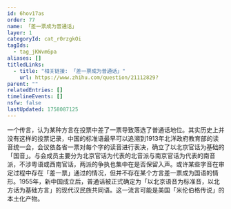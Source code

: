 ```yaml
---
id: 6hov17as
order: 77
name: 「差一票成为普通话」
layer: 1
categoryId: cat_r0rzgkOi
tagIds:
  - tag_jKWvm6pa
aliases: []
titledLinks:
  - title: "相关链接: 「差一票成为普通话」"
    url: https://www.zhihu.com/question/21112829?
parent: ""
relatedEntries: []
timelineEvents: []
nsfw: false
lastUpdated: 1758087125
---
```


一个传言，认为某种方言在投票中差了一票导致落选了普通话地位。其实历史上并没有这样的投票记录，中国的标准语最早可以追溯到1913年北洋政府教育部的读音统一会，会议依各省一票对每个字的读音进行表决，确立了以北京官话为基础的「国音」。与会成员主要分为北京官话为代表的北音派与南京官话为代表的南音派，不涉粤语或西南官话，两派的争执也集中在是否保留入声。或许某些字音在审定过程中存在「差一票」通过的情况，但并不存在某个方言差一票成为国语的情形。1955年，新中国成立后，普通话被正式确定为「以北京语音为标准音，以北方话为基础方言」的现代汉民族共同语。这一流言可能是美国「米伦伯格传说」的本土化产物。